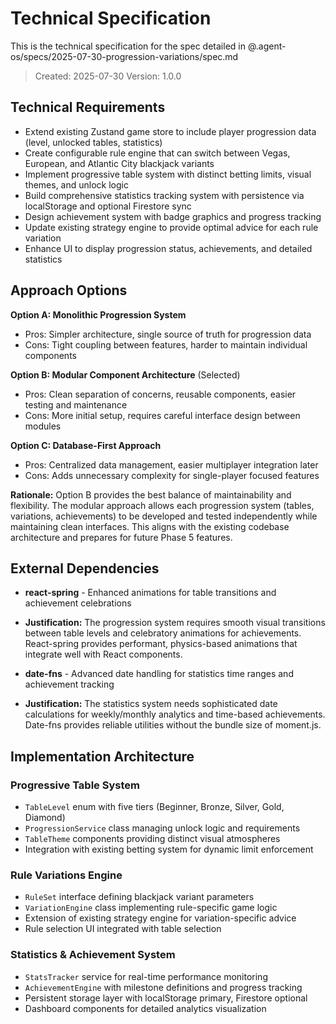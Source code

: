 # Technical Specification

This is the technical specification for the spec detailed in @.agent-os/specs/2025-07-30-progression-variations/spec.md

> Created: 2025-07-30
> Version: 1.0.0

## Technical Requirements

- Extend existing Zustand game store to include player progression data (level, unlocked tables, statistics)
- Create configurable rule engine that can switch between Vegas, European, and Atlantic City blackjack variants
- Implement progressive table system with distinct betting limits, visual themes, and unlock logic
- Build comprehensive statistics tracking system with persistence via localStorage and optional Firestore sync
- Design achievement system with badge graphics and progress tracking
- Update existing strategy engine to provide optimal advice for each rule variation
- Enhance UI to display progression status, achievements, and detailed statistics

## Approach Options

**Option A: Monolithic Progression System**
- Pros: Simpler architecture, single source of truth for progression data
- Cons: Tight coupling between features, harder to maintain individual components

**Option B: Modular Component Architecture** (Selected)
- Pros: Clean separation of concerns, reusable components, easier testing and maintenance
- Cons: More initial setup, requires careful interface design between modules

**Option C: Database-First Approach**
- Pros: Centralized data management, easier multiplayer integration later
- Cons: Adds unnecessary complexity for single-player focused features

**Rationale:** Option B provides the best balance of maintainability and flexibility. The modular approach allows each progression system (tables, variations, achievements) to be developed and tested independently while maintaining clean interfaces. This aligns with the existing codebase architecture and prepares for future Phase 5 features.

## External Dependencies

- **react-spring** - Enhanced animations for table transitions and achievement celebrations
- **Justification:** The progression system requires smooth visual transitions between table levels and celebratory animations for achievements. React-spring provides performant, physics-based animations that integrate well with React components.

- **date-fns** - Advanced date handling for statistics time ranges and achievement tracking
- **Justification:** The statistics system needs sophisticated date calculations for weekly/monthly analytics and time-based achievements. Date-fns provides reliable utilities without the bundle size of moment.js.

## Implementation Architecture

### Progressive Table System
- `TableLevel` enum with five tiers (Beginner, Bronze, Silver, Gold, Diamond)
- `ProgressionService` class managing unlock logic and requirements
- `TableTheme` components providing distinct visual atmospheres
- Integration with existing betting system for dynamic limit enforcement

### Rule Variations Engine
- `RuleSet` interface defining blackjack variant parameters
- `VariationEngine` class implementing rule-specific game logic
- Extension of existing strategy engine for variation-specific advice
- Rule selection UI integrated with table selection

### Statistics & Achievement System
- `StatsTracker` service for real-time performance monitoring
- `AchievementEngine` with milestone definitions and progress tracking
- Persistent storage layer with localStorage primary, Firestore optional
- Dashboard components for detailed analytics visualization